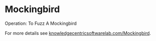 # Mockingbird
Operation: To Fuzz A Mockingbird

For more details see [knowledgecentricsoftwarelab.com/Mockingbird](https://knowledgecentricsoftwarelab.com/Mockingbird/).
